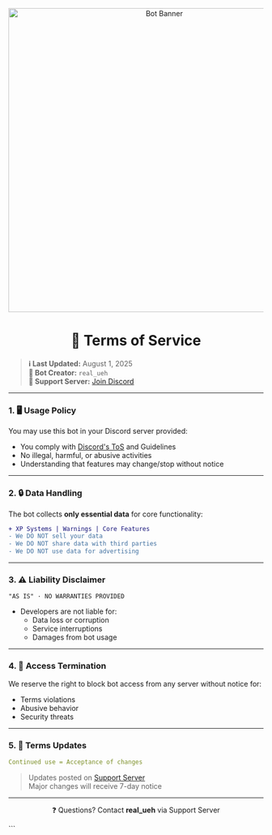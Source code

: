 <p align="center">
  <img src="https://i.postimg.cc/fy2sP0Lj/image.png" alt="Bot Banner" width="600">
</p>

<h1 align="center">📜 Terms of Service</h1>

> **ℹ️ Last Updated:** August 1, 2025  
> **👤 Bot Creator:** `real_ueh`  
> **💬 Support Server:** [Join Discord](https://discord.gg/vZdnp3zwBC)

---

### **1. 🖥 Usage Policy**  
You may use this bot in your Discord server provided:
- You comply with [Discord's ToS](https://discord.com/terms) and Guidelines
- No illegal, harmful, or abusive activities
- Understanding that features may change/stop without notice

---

### **2. 🔒 Data Handling**  
The bot collects **only essential data** for core functionality:
```diff
+ XP Systems | Warnings | Core Features
- We DO NOT sell your data
- We DO NOT share data with third parties
- We DO NOT use data for advertising
```

---

### **3. ⚠️ Liability Disclaimer**  
```fix
"AS IS" · NO WARRANTIES PROVIDED
```
- Developers are not liable for:
  - Data loss or corruption
  - Service interruptions
  - Damages from bot usage

---

### **4. 🚫 Access Termination**  
We reserve the right to block bot access from any server without notice for:
- Terms violations
- Abusive behavior
- Security threats

---

### **5. 🔄 Terms Updates**  
```yaml
Continued use = Acceptance of changes
```
> Updates posted on [Support Server](https://discord.gg/vZdnp3zwBC)  
> Major changes will receive 7-day notice

---

<p align="center">
  ❓ Questions? Contact <b>real_ueh</b> via Support Server
</p>
```
